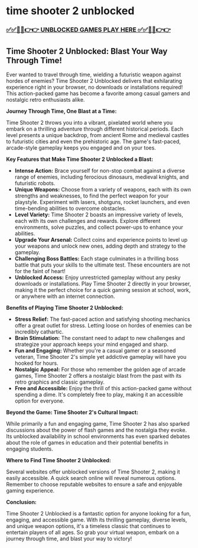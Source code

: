 # time shooter 2 unblocked

### [✅✅🔴🔴👉👉 UNBLOCKED GAMES PLAY HERE ✅✅🔴🔴👉👉](https://topstoryindia.com)

## Time Shooter 2 Unblocked: Blast Your Way Through Time!

Ever wanted to travel through time, wielding a futuristic weapon against hordes of enemies? Time Shooter 2 Unblocked delivers that exhilarating experience right in your browser, no downloads or installations required! This action-packed game has become a favorite among casual gamers and nostalgic retro enthusiasts alike. 

**Journey Through Time, One Blast at a Time:**

Time Shooter 2 throws you into a vibrant, pixelated world where you embark on a thrilling adventure through different historical periods. Each level presents a unique backdrop, from ancient Rome and medieval castles to futuristic cities and even the prehistoric age. The game's fast-paced, arcade-style gameplay keeps you engaged and on your toes.

**Key Features that Make Time Shooter 2 Unblocked a Blast:**

* **Intense Action:** Brace yourself for non-stop combat against a diverse range of enemies, including ferocious dinosaurs, medieval knights, and futuristic robots. 
* **Unique Weapons:** Choose from a variety of weapons, each with its own strengths and weaknesses, to find the perfect weapon for your playstyle. Experiment with lasers, shotguns, rocket launchers, and even time-bending abilities to overcome obstacles.
* **Level Variety:** Time Shooter 2 boasts an impressive variety of levels, each with its own challenges and rewards. Explore different environments, solve puzzles, and collect power-ups to enhance your abilities.
* **Upgrade Your Arsenal:** Collect coins and experience points to level up your weapons and unlock new ones, adding depth and strategy to the gameplay.
* **Challenging Boss Battles:** Each stage culminates in a thrilling boss battle that puts your skills to the ultimate test. These encounters are not for the faint of heart!
* **Unblocked Access:** Enjoy unrestricted gameplay without any pesky downloads or installations. Play Time Shooter 2 directly in your browser, making it the perfect choice for a quick gaming session at school, work, or anywhere with an internet connection.

**Benefits of Playing Time Shooter 2 Unblocked:**

* **Stress Relief:** The fast-paced action and satisfying shooting mechanics offer a great outlet for stress. Letting loose on hordes of enemies can be incredibly cathartic.
* **Brain Stimulation:** The constant need to adapt to new challenges and strategize your approach keeps your mind engaged and sharp. 
* **Fun and Engaging:** Whether you're a casual gamer or a seasoned veteran, Time Shooter 2's simple yet addictive gameplay will have you hooked for hours. 
* **Nostalgic Appeal:** For those who remember the golden age of arcade games, Time Shooter 2 offers a nostalgic blast from the past with its retro graphics and classic gameplay.
* **Free and Accessible:** Enjoy the thrill of this action-packed game without spending a dime. It's completely free to play, making it an accessible option for everyone.

**Beyond the Game: Time Shooter 2's Cultural Impact:**

While primarily a fun and engaging game, Time Shooter 2 has also sparked discussions about the power of flash games and the nostalgia they evoke. Its unblocked availability in school environments has even sparked debates about the role of games in education and their potential benefits in engaging students.

**Where to Find Time Shooter 2 Unblocked:**

Several websites offer unblocked versions of Time Shooter 2, making it easily accessible. A quick search online will reveal numerous options. Remember to choose reputable websites to ensure a safe and enjoyable gaming experience.

**Conclusion:**

Time Shooter 2 Unblocked is a fantastic option for anyone looking for a fun, engaging, and accessible game. With its thrilling gameplay, diverse levels, and unique weapon options, it's a timeless classic that continues to entertain players of all ages. So grab your virtual weapon, embark on a journey through time, and blast your way to victory! 
